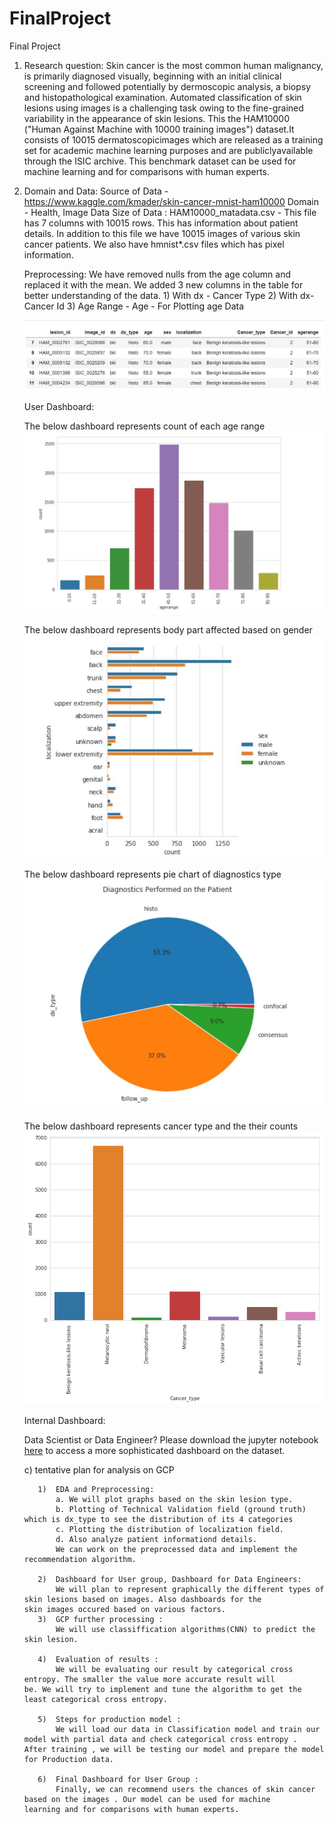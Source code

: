 # FinalProject
Final Project

1)  Research question:   Skin cancer is the most common human malignancy, is primarily diagnosed visually, beginning with an initial clinical screening and followed potentially by dermoscopic analysis, a biopsy and histopathological examination. Automated classification of skin lesions using images is a challenging task owing to the fine-grained variability in the appearance of skin lesions. This the HAM10000 ("Human Against Machine with 10000 training images") dataset.It consists of 10015 dermatoscopicimages which are released as a training set for academic machine learning purposes and are publiclyavailable through the ISIC archive. This benchmark dataset can be used for machine learning and for comparisons with human experts.

2)  Domain and Data: 
    Source of Data - https://www.kaggle.com/kmader/skin-cancer-mnist-ham10000
    Domain - Health, Image Data
    Size of Data : HAM10000_matadata.csv - This file has 7 columns with 10015 rows. This has information about patient details.
          In addition to this file we have 10015 images of various skin cancer patients. We also have hmnist*.csv files which has pixel           information.

    Preprocessing: We have removed nulls from the age column and replaced it with the mean.
                   We added 3 new columns in the table for better understanding of the data.
                   1) With dx - Cancer Type
                   2) With dx-  Cancer Id
                   3) Age Range - Age - For Plotting age Data

         
       ![image](https://github.com/Group13-KBS/FinalProject/blob/master/Tablesummary.JPG)
       
    User Dashboard:
    
    The below dashboard represents count of each age range
    ![image](https://github.com/Group13-KBS/FinalProject/blob/master/EDA%20images/Image1.JPG)
    
    The below dashboard represents body part affected based on gender
    ![image](https://github.com/Group13-KBS/FinalProject/blob/master/EDA%20images/image2.JPG)
    
    The below dashboard represents pie chart of diagnostics type
    ![image](https://github.com/Group13-KBS/FinalProject/blob/master/EDA%20images/image3.JPG)
    
    The below dashboard represents cancer type and the their counts
    ![image](https://github.com/Group13-KBS/FinalProject/blob/master/EDA%20images/image4.png)
    
    Internal Dashboard:
    
    Data Scientist or Data Engineer? Please download the jupyter notebook [here](https://github.com/Group13-KBS/FinalProject/blob/master/Notebooks/Untitled.ipynb) to access a more sophisticated dashboard on the dataset.
    
    
    
    
    
       
      

      c)  tentative plan for analysis on GCP

           1)  EDA and Preprocessing:
               a. We will plot graphs based on the skin lesion type.
               b. Plotting of Technical Validation field (ground truth) which is dx_type to see the distribution of its 4 categories
               c. Plotting the distribution of localization field.
               d. Also analyze patient informationd details.
               We can work on the preprocessed data and implement the recommendation algorithm.

           2)  Dashboard for User group, Dashboard for Data Engineers:
               We will plan to represent graphically the different types of skin lesions based on images. Also dashboards for the                      skin images occured based on various factors.
           3)  GCP further processing :
               We will use classiffication algorithms(CNN) to predict the skin lesion.

           4)  Evaluation of results :
               We will be evaluating our result by categorical cross entropy. The smaller the value more accurate result will                          be. We will try to implement and tune the algorithm to get the least categorical cross entropy.          

           5)  Steps for production model :
               We will load our data in Classification model and train our model with partial data and check categorical cross entropy .                After training , we will be testing our model and prepare the model for Production data.

           6)  Final Dashboard for User Group :
               Finally, we can recommend users the chances of skin cancer based on the images . Our model can be used for machine                      learning and for comparisons with human experts.
